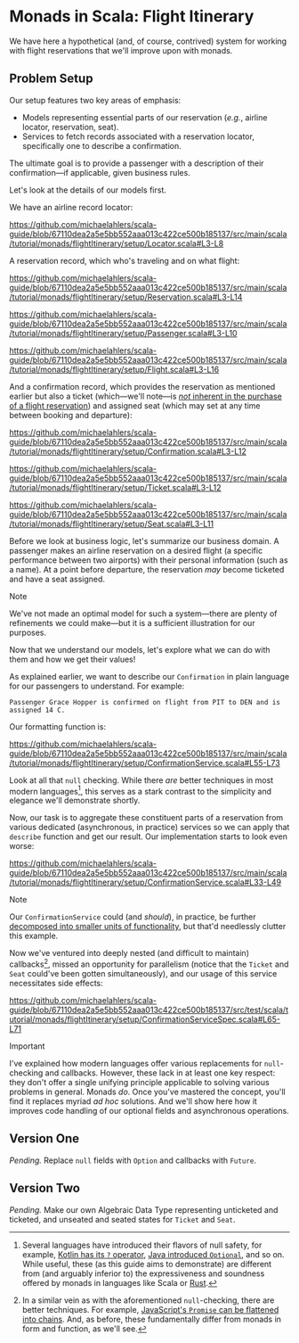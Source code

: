 # Monads in Scala: Flight Itinerary

We have here a hypothetical (and, of course, contrived) system for working with flight reservations that we'll improve upon with monads.

## Problem Setup

Our setup features two key areas of emphasis:

- Models representing essential parts of our reservation (_e.g._, airline locator, reservation, seat).
- Services to fetch records associated with a reservation locator, specifically one to describe a confirmation.

The ultimate goal is to provide a passenger with a description of their confirmation—if applicable, given business rules.

Let's look at the details of our models first.

We have an airline record locator:

https://github.com/michaelahlers/scala-guide/blob/67110dea2a5e5bb552aaa013c422ce500b185137/src/main/scala/tutorial/monads/flightItinerary/setup/Locator.scala#L3-L8

A reservation record, which who's traveling and on what flight:

https://github.com/michaelahlers/scala-guide/blob/67110dea2a5e5bb552aaa013c422ce500b185137/src/main/scala/tutorial/monads/flightItinerary/setup/Reservation.scala#L3-L14

https://github.com/michaelahlers/scala-guide/blob/67110dea2a5e5bb552aaa013c422ce500b185137/src/main/scala/tutorial/monads/flightItinerary/setup/Passenger.scala#L3-L10

https://github.com/michaelahlers/scala-guide/blob/67110dea2a5e5bb552aaa013c422ce500b185137/src/main/scala/tutorial/monads/flightItinerary/setup/Flight.scala#L3-L16

And a confirmation record, which provides the reservation as mentioned earlier but also a ticket (which—we'll note—is [_not_ inherent in the purchase of a flight reservation][lifehacker-make-sure-your-flight-reservation-is-ticketed]) and assigned seat (which may set at any time between booking and departure):

[lifehacker-make-sure-your-flight-reservation-is-ticketed]: https://lifehacker.com/make-sure-your-flight-reservation-is-ticketed-before-yo-1836791737

https://github.com/michaelahlers/scala-guide/blob/67110dea2a5e5bb552aaa013c422ce500b185137/src/main/scala/tutorial/monads/flightItinerary/setup/Confirmation.scala#L3-L12

https://github.com/michaelahlers/scala-guide/blob/67110dea2a5e5bb552aaa013c422ce500b185137/src/main/scala/tutorial/monads/flightItinerary/setup/Ticket.scala#L3-L12

https://github.com/michaelahlers/scala-guide/blob/67110dea2a5e5bb552aaa013c422ce500b185137/src/main/scala/tutorial/monads/flightItinerary/setup/Seat.scala#L3-L11

Before we look at business logic, let's summarize our business domain. A passenger makes an airline reservation on a desired flight (a specific performance between two airports) with their personal information (such as a name). At a point before departure, the reservation _may_ become ticketed and have a seat assigned.

> [!NOTE]  
> We've not made an optimal model for such a system—there are plenty of refinements we could make—but it is a sufficient illustration for our purposes.

Now that we understand our models, let's explore what we can do with them and how we get their values!

As explained earlier, we want to describe our `Confirmation` in plain language for our passengers to understand. For example:

```
Passenger Grace Hopper is confirmed on flight from PIT to DEN and is assigned 14 C.
```

Our formatting function is:

https://github.com/michaelahlers/scala-guide/blob/67110dea2a5e5bb552aaa013c422ce500b185137/src/main/scala/tutorial/monads/flightItinerary/setup/ConfirmationService.scala#L55-L73

Look at all that `null` checking. While there _are_ better techniques in most modern languages[^null-safety], this serves as a stark contrast to the simplicity and elegance we'll demonstrate shortly.

[^null-safety]: Several languages have introduced their flavors of null safety, for example, [Kotlin has its `?` operator][kotlin-null-safety], [Java introduced `Optional`][baeldung-java-avoid-null-checking], and so on. While useful, these (as this guide aims to demonstrate) are different from (and arguably inferior to) the expressiveness and soundness offered by monads in languages like Scala or [Rust][rust-std-option].

[kotlin-null-safety]: https://kotlinlang.org/docs/null-safety.html
[baeldung-java-avoid-null-checking]: https://www.baeldung.com/java-avoid-null-check
[rust-std-option]: https://doc.rust-lang.org/std/option/

Now, our task is to aggregate these constituent parts of a reservation from various dedicated (asynchronous, in practice) services so we can apply that `describe` function and get our result. Our implementation starts to look even worse:

https://github.com/michaelahlers/scala-guide/blob/67110dea2a5e5bb552aaa013c422ce500b185137/src/main/scala/tutorial/monads/flightItinerary/setup/ConfirmationService.scala#L33-L49

> [!NOTE]  
> Our `ConfirmationService` could (and _should_), in practice, be further [decomposed into smaller units of functionality][wikipedia-functional-decomposition], but that'd needlessly clutter this example.

[wikipedia-functional-decomposition]: https://en.wikipedia.org/wiki/Functional_decomposition

Now we've ventured into deeply nested (and difficult to maintain) callbacks[^callback-mitigation], missed an opportunity for parallelism (notice that the `Ticket` and `Seat` could've been gotten simultaneously), and our usage of this service necessitates side effects:

[^callback-mitigation]: In a similar vein as with the aforementioned `null`-checking, there are better techniques. For example, [JavaScript's `Promise` can be flattened into chains][mozilla-javascript-using-promises]. And, as before, these fundamentally differ from monads in form and function, as we'll see.

https://github.com/michaelahlers/scala-guide/blob/67110dea2a5e5bb552aaa013c422ce500b185137/src/test/scala/tutorial/monads/flightItinerary/setup/ConfirmationServiceSpec.scala#L65-L71

[mozilla-javascript-using-promises]: https://developer.mozilla.org/en-US/docs/Web/JavaScript/Guide/Using_promises

> [!IMPORTANT]
> I've explained how modern languages offer various replacements for `null`-checking and callbacks. However, these lack in at least one key respect: they don't offer a single unifying principle applicable to solving various problems in general. Monads _do_. Once you've mastered the concept, you'll find it replaces myriad _ad hoc_ solutions. And we'll show here how it improves code handling of our optional fields and asynchronous operations.

## Version One

_Pending._ Replace `null` fields with `Option` and callbacks with `Future`.

## Version Two

_Pending._ Make our own Algebraic Data Type representing unticketed and ticketed, and unseated and seated states for `Ticket` and `Seat`.
